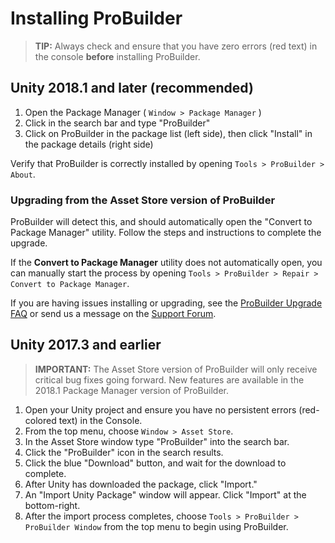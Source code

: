 # Installing ProBuilder

> **TIP:** Always check and ensure that you have zero errors (red text) in the console **before** installing ProBuilder. 

## Unity 2018.1 and later (recommended)

1. Open the Package Manager ( `Window > Package Manager` )
1. Click in the search bar and type "ProBuilder"
1. Click on ProBuilder in the package list (left side), then click "Install" in the package details (right side)

Verify that ProBuilder is correctly installed by opening `Tools > ProBuilder > About`.

### Upgrading from the Asset Store version of ProBuilder

ProBuilder will detect this, and should automatically open the "Convert to Package Manager" utility. Follow the steps and instructions to complete the upgrade.

If the **Convert to Package Manager** utility does not automatically open, you can manually start the process by opening `Tools > ProBuilder > Repair > Convert to Package Manager`.

If you are having issues installing or upgrading, see the [ProBuilder Upgrade FAQ](faq#convert-to-package-manager) or send us a message on the [Support Forum](https://forum.unity.com/forums/world-building.146/).

## Unity 2017.3 and earlier

> **IMPORTANT:** The Asset Store version of ProBuilder will only receive critical bug fixes going forward. New features are available in the 2018.1 Package Manager version of ProBuilder.

1. Open your Unity project and ensure you have no persistent errors (red-colored text) in the Console.
1. From the top menu, choose `Window > Asset Store`.
1. In the Asset Store window type "ProBuilder" into the search bar.
1. Click the "ProBuilder" icon in the search results.
1. Click the blue "Download" button, and wait for the download to complete.
1. After Unity has downloaded the package, click "Import."
1. An "Import Unity Package" window will appear. Click "Import" at the bottom-right.
1. After the import process completes, choose `Tools > ProBuilder > ProBuilder Window` from the top menu to begin using ProBuilder.

